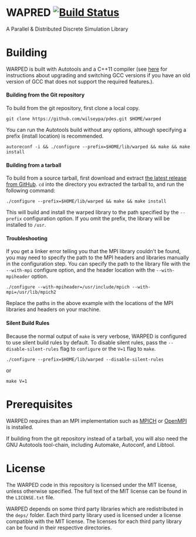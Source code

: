 # WAPRED [![Build Status](https://api.travis-ci.org/wilseypa/warped.png)](https://travis-ci.org/wilseypa/warped)

A Parallel & Distributed Discrete Simulation Library

# Building

WARPED is built with Autotools and a C++11 compiler (see [here](http://lektiondestages.blogspot.de/2013/05/installing-and-switching-gccg-versions.html) for instructions about upgrading and switching GCC versions if you have an old version of GCC that does not support the required features.).  

#### Building from the Git repository

To build from the git repository, first clone a local copy.

	git clone https://github.com/wilseypa/pdes.git $HOME/warped

You can run the Autotools build without any options, although specifying a prefix (install location) is recommended.

	autoreconf -i && ./configure --prefix=$HOME/lib/warped && make && make install

#### Building from a tarball

To build from a source tarball, first download and extract [the latest release from GitHub](https://github.com/wilseypa/warped/releases). `cd` into the directory you extracted the tarball to, and run the following command:

	./configure --prefix=$HOME/lib/warped && make && make install

This will build and install the warped library to the path specified by the `--prefix` configuration option. If you omit the prefix, the library will be installed to `/usr`.

#### Troubleshooting

If you get a linker error telling you that the MPI library couldn't be found, you may need to specify the path to the MPI headers and libraries manually in the configuration step. You can specify the path to the library file with the `--with-mpi` configure option, and the header location with the `--with-mpiheader` option.

 	./configure --with-mpiheader=/usr/include/mpich --with-mpi=/usr/lib/mpich2

Replace the paths in the above example with the locations of the MPI libraries and headers on your machine. 

#### Silent Build Rules

Because the normal output of `make` is very verbose, WARPED is configured to use silent build rules by default. To disable silent rules, pass the `--disable-silent-rules` flag to `configure` or the `V=1` flag to `make`.

    ./configure --prefix=$HOME/lib/warped --disable-silent-rules

or

    make V=1

# Prerequisites
WARPED requires than an MPI implementation such as [MPICH](http://www.mpich.org/) or [OpenMPI](http://www.open-mpi.org/) is installed.

If building from the git repository instead of a tarball, you  will also need the GNU Autotools tool-chain, including Automake, Autoconf, and Libtool.


# License
The WARPED code in this repository is licensed under the MIT license, unless otherwise specified. The full text of the MIT license can be found in the `LICENSE.txt` file. 

WARPED depends on some third party libraries which are redistributed in the `deps/` folder. Each third party library used is licensed under a license compatible with the MIT license. The licenses for each third party library can be found in their respective directories.
